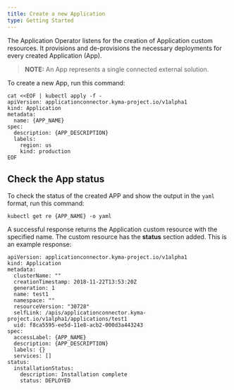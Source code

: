 ```yaml
---
title: Create a new Application
type: Getting Started
---
```


The Application Operator listens for the creation of Application custom resources. It provisions and de-provisions the necessary deployments for every created Application (App).

>**NOTE:** An App represents a single connected external solution.

To create a new App, run this command:

```
cat <<EOF | kubectl apply -f -
apiVersion: applicationconnector.kyma-project.io/v1alpha1
kind: Application
metadata:
  name: {APP_NAME}
spec:
  description: {APP_DESCRIPTION}
  labels:
    region: us
    kind: production
EOF
```

## Check the App status

To check the status of the created APP and show the output in the `yaml` format, run this command:
```
kubectl get re {APP_NAME} -o yaml
```

A successful response returns the Application custom resource with the specified name. The custom resource has the **status** section added.
This is an example response:

```
apiVersion: applicationconnector.kyma-project.io/v1alpha1
kind: Application
metadata:
  clusterName: ""
  creationTimestamp: 2018-11-22T13:53:20Z
  generation: 1
  name: test1
  namespace: ""
  resourceVersion: "30728"
  selfLink: /apis/applicationconnector.kyma-project.io/v1alpha1/applications/test1
  uid: f8ca5595-ee5d-11e8-acb2-000d3a443243
spec:
  accessLabel: {APP_NAME}
  description: {APP_DESCRIPTION}
  labels: {}
  services: []
status:
  installationStatus:
    description: Installation complete
    status: DEPLOYED
```
